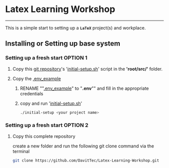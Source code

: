 # Latex Learning Workshop

---

This is a simple start to setting up a **`LaTeX`** project(s) and workplace.

## Installing or Setting up base system

### Setting up a fresh start OPTION 1

1. Copy this [git repository](https://github.com/DavitTec/Latex-Learning-Workshop)'s '[initial-setup.sh](https://github.com/DavitTec/Latex-Learning-Workshop/blob/master/src/initial-setup.sh)' script in the **'root/src/'** folder.

2. Copy the [.env_example](https://github.com/DavitTec/Latex-Learning-Workshop/blob/master/.env_example)

   1. RENAME ""[.env_example](https://github.com/DavitTec/Latex-Learning-Workshop/blob/master/.env_example)" to "**.env**"" and fill in the appropriate credentials

   2. copy and run '[initial-setup.sh](https://github.com/DavitTec/Latex-Learning-Workshop/blob/master/src/initial-setup.sh)'

      ```bash
      ./initial-setup <your project name>
      ```

### Setting up a fresh start OPTION 2

1. Copy this complete repository

   create a new folder and run the following git clone command via the terminal

   ```bash
   git clone https://github.com/DavitTec/Latex-Learning-Workshop.git
   ```

